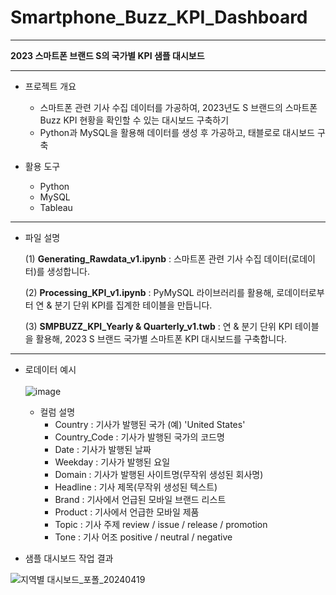 # Smartphone_Buzz_KPI_Dashboard

---
 **2023 스마트폰 브랜드 S의 국가별 KPI 샘플 대시보드**

---
* 프로젝트 개요
  - 스마트폰 관련 기사 수집 데이터를 가공하여, 2023년도 S 브랜드의 스마트폰 Buzz KPI 현황을 확인할 수 있는 대시보드 구축하기
  - Python과 MySQL을 활용해 데이터를 생성 후 가공하고, 태블로로 대시보드 구축

* 활용 도구
  - Python
  - MySQL
  - Tableau
  
---
* 파일 설명

  (1) **Generating_Rawdata_v1.ipynb**
      : 스마트폰 관련 기사 수집 데이터(로데이터)를 생성합니다.
  
  (2) **Processing_KPI_v1.ipynb**
      : PyMySQL 라이브러리를 활용해, 로데이터로부터 연 & 분기 단위 KPI를 집계한 테이블을 만듭니다.
  
  (3) **SMPBUZZ_KPI_Yearly & Quarterly_v1.twb**
      : 연 & 분기 단위 KPI 테이블을 활용해, 2023 S 브랜드 국가별 스마트폰 KPI 대시보드를 구축합니다.

---
* 로데이터 예시<br><br>
![image](https://github.com/Mokee04/Smartphone_Buzz_KPI_Dashboard/assets/66994825/c6da7b3f-1784-4bfb-8087-3820149fb774)

  - 컬럼 설명
     - Country : 기사가 발행된 국가 (예) 'United States'
     - Country_Code : 기사가 발행된 국가의 코드명
     - Date : 기사가 발행된 날짜
     - Weekday : 기사가 발행된 요일
     - Domain : 기사가 발행된 사이트명(무작위 생성된 회사명)
     - Headline : 기사 제목(무작위 생성된 텍스트)
     - Brand : 기사에서 언급된 모바일 브랜드 리스트
     - Product : 기사에서 언급한 모바일 제품
     - Topic : 기사 주제 review / issue / release / promotion
     - Tone : 기사 어조 positive / neutral / negative

     
* 샘플 대시보드 작업 결과

![지역별 대시보드_포폴_20240419](https://github.com/Mokee04/Smartphone_Buzz_KPI_Dashboard/assets/66994825/d8160b8a-3e6d-4cf0-90b1-5e94591b0532)

